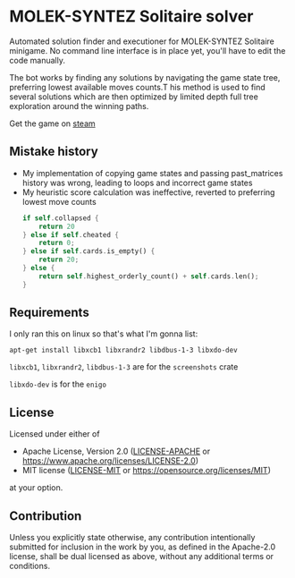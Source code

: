 # MOLEK-SYNTEZ Solitaire solver

Automated solution finder and executioner for MOLEK-SYNTEZ Solitaire minigame.
No command line interface is in place yet, you'll have to edit the code manually.

The bot works by finding any solutions by navigating the game state tree,
preferring lowest available moves counts.T his method is used to find several solutions
which are then optimized by limited depth full tree exploration around the winning paths.

Get the game on [steam](https://store.steampowered.com/app/1168880/MOLEKSYNTEZ/)

## Mistake history

- My implementation of copying game states and passing past_matrices history was wrong,
  leading to loops and incorrect game states
- My heuristic score calculation was ineffective, reverted to preferring lowest move counts
  ```rust
  if self.collapsed {
      return 20
  } else if self.cheated {
      return 0;
  } else if self.cards.is_empty() {
      return 20;
  } else {
      return self.highest_orderly_count() + self.cards.len();
  }
  ```

## Requirements

I only ran this on linux so that's what I'm gonna list:

`apt-get install libxcb1 libxrandr2 libdbus-1-3 libxdo-dev`

`libxcb1`, `libxrandr2`, `libdbus-1-3` are for the `screenshots` crate

`libxdo-dev` is for the `enigo`


## License

Licensed under either of

- Apache License, Version 2.0
  ([LICENSE-APACHE](LICENSE-APACHE) or https://www.apache.org/licenses/LICENSE-2.0)
- MIT license
  ([LICENSE-MIT](LICENSE-MIT) or https://opensource.org/licenses/MIT)

at your option.

## Contribution

Unless you explicitly state otherwise, any contribution intentionally submitted
for inclusion in the work by you, as defined in the Apache-2.0 license, shall be
dual licensed as above, without any additional terms or conditions.